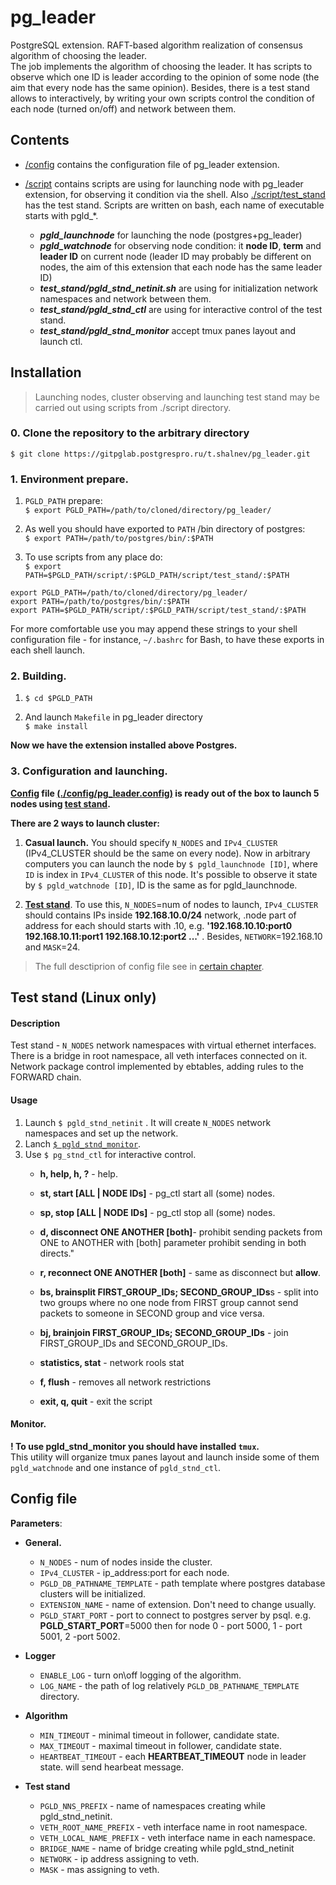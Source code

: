 # pg_leader
PostgreSQL extension. RAFT-based algorithm realization of consensus algorithm of choosing the leader.   
The job implements the algorithm of choosing the leader. It has scripts to observe which one ID is leader according to the opinion of some node (the aim that every node has the same opinion). Besides, there is a test stand allows to interactively, by writing your own scripts control the condition of each node (turned on/off) and network between them. 

## Contents
- [/config](./config/pg_leader.config) contains the configuration file of pg_leader extension.

- [/script](./script) contains scripts are using for launching node with pg_leader extension, for observing it condition via the shell. Also [./script/test_stand](./script/test_stand) has the test stand. Scripts are written on bash, each name of executable starts with pgld_*.
    - **_pgld_launchnode_** for launching the node (postgres+pg_leader)
    - **_pgld_watchnode_** for observing node condition: it **node ID**, **term** and **leader ID** on current node (leader ID may probably be different on nodes, the aim of this extension that each node has the same leader ID)
    - **_test_stand/pgld_stnd_netinit.sh_** are using for initialization network namespaces and network between them. 
    - **_test_stand/pgld_stnd_ctl_** are using for interactive control of the test stand.
    - **_test_stand/pgld_stnd_monitor_** accept tmux panes layout and launch ctl.

## Installation
>Launching nodes, cluster observing and launching test stand may be carried out using scripts from ./script directory.

### 0. Clone the repository to the arbitrary directory 
``$ git clone https://gitpglab.postgrespro.ru/t.shalnev/pg_leader.git``
### 1. Environment prepare.

1. `PGLD_PATH` prepare:  
 ``$ export PGLD_PATH=/path/to/cloned/directory/pg_leader/``          
2. As well you should have exported to `PATH` /bin directory of postgres:   
``$ export PATH=/path/to/postgres/bin/:$PATH`` 
    
3. To use scripts from any place do:    
 ``$ export PATH=$PGLD_PATH/script/:$PGLD_PATH/script/test_stand/:$PATH``
```shell
export PGLD_PATH=/path/to/cloned/directory/pg_leader/
export PATH=/path/to/postgres/bin/:$PATH
export PATH=$PGLD_PATH/script/:$PGLD_PATH/script/test_stand/:$PATH
```
For more comfortable use you may append these strings to your shell configuration file - for instance, `~/.bashrc` for Bash, to have these exports in each shell launch.

### 2. Building.
1. ``$ cd $PGLD_PATH``    

2. And launch `Makefile` in pg_leader directory  
``$ make install``  

**Now we have the extension installed above Postgres.**

### 3. Configuration and launching.
**[Config](#config-file) file [(./config/pg_leader.config)](./config/pg_leader.config) is ready __out of the box__ to launch 5 nodes using [test stand](#test-stand-linux-only).** 

**There are 2 ways to launch cluster:**  
1.  __Casual launch.__ You should specify `N_NODES` and `IPv4_CLUSTER` (IPv4_CLUSTER should be the same on every node). Now in arbitrary computers you can launch the node by `` $ pgld_launchnode [ID] ``, where `ID` is index in `IPv4_CLUSTER` of this node. It's possible to observe it state by ``$ pgld_watchnode [ID]``, ID is the same as for pgld_launchnode. 

2. [__Test stand__](#test-stand-linux-only). To use this, `N_NODES`=num of nodes to launch, `IPv4_CLUSTER` should contains IPs inside __192.168.10.0/24__ network, .node part of address for each should starts with .10, e.g. __'192.168.10.10:port0 192.168.10.11:port1 192.168.10.12:port2 ...'__ . Besides, `NETWORK`=192.168.10 and `MASK`=24. 

> The full desctiprion of config file see in [certain chapter](#config-file). 

## Test stand (Linux only)
#### Description
Test stand - `N_NODES` network namespaces with virtual ethernet interfaces. There is a bridge in root namespace, all veth interfaces connected on it. Network package control implemented by ebtables, adding rules to the FORWARD chain.
#### Usage
1. Launch ``$ pgld_stnd_netinit`` . It will create `N_NODES` network namespaces and set up the network.
2. Lanch [```$ pgld_stnd_monitor```]().
3. Use `$ pg_stnd_ctl` for interactive control.
    - **h, help, h, ?** - help.

    - **st, start [ALL | NODE IDs]** - pg_ctl start all (some) nodes.

    - **sp, stop [ALL | NODE IDs]** - pg_ctl stop all (some) nodes.

    - **d, disconnect ONE ANOTHER [both]**- prohibit sending packets from ONE to ANOTHER with [both] parameter prohibit sending in both directs."

    - **r, reconnect ONE ANOTHER [both]** - same as disconnect but __allow__.

    - **bs, brainsplit FIRST_GROUP_IDs; SECOND_GROUP_IDs**s - split into two groups where no one node from FIRST group cannot send packets to someone in SECOND group and vice versa.

    - **bj, brainjoin FIRST_GROUP_IDs; SECOND_GROUP_IDs** - join FIRST_GROUP_IDs and SECOND_GROUP_IDs.

    - **statistics, stat** - network rools stat

    - **f, flush** - removes all network restrictions

    - **exit, q, quit** - exit the script

#### Monitor.
**! To use pgld_stnd_monitor you should have installed `tmux`.**  
This utility will organize tmux panes layout and launch inside some of them `pgld_watchnode` and one instance of `pgld_stnd_ctl`. 


## Config file
**Parameters**:
* **General.**
    * `N_NODES` - num of nodes inside the cluster.    
    * `IPv4_CLUSTER` - ip_address:port for each node.     
    * `PGLD_DB_PATHNAME_TEMPLATE` - path template where postgres database clusters will be initialized. 
    * `EXTENSION_NAME` - name of extension. Don't need to change usually.
    * `PGLD_START_PORT` - port to connect to postgres server by psql. e.g. **PGLD_START_PORT**=5000 then for node 0 - port 5000, 1 - port 5001, 2 -port 5002. 
* **Logger**
    * `ENABLE_LOG` - turn on\off logging of the algorithm.
    * `LOG_NAME` - the path of log relatively `PGLD_DB_PATHNAME_TEMPLATE` directory.
* **Algorithm**
    * `MIN_TIMEOUT` - minimal timeout in follower, candidate state.
    * `MAX_TIMEOUT` - maximal timeout in follower, candidate state.
    * `HEARTBEAT_TIMEOUT` - each **HEARTBEAT_TIMEOUT** node in leader state. will send hearbeat message.

* **Test stand**
    * `PGLD_NNS_PREFIX` - name of namespaces creating while pgld_stnd_netinit.
    * `VETH_ROOT_NAME_PREFIX` - veth interface name in root namespace.
    * `VETH_LOCAL_NAME_PREFIX` - veth interface name in each namespace.
    * `BRIDGE_NAME` - name of bridge creating while pgld_stnd_netinit
    * `NETWORK` - ip address assigning to veth. 
    * `MASK` - mas assigning to veth.

 
